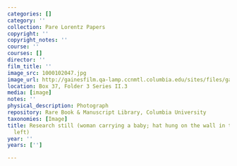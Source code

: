 ```yaml
---
categories: []
category: ''
collection: Pare Lorentz Papers
copyright: ''
copyright_notes: ''
course: ''
courses: []
director: ''
film_title: ''
image_src: 1000102047.jpg
image_url: http://gainesfilm.qa-lamp.ccnmtl.columbia.edu/sites/files/gainesfilm/images/1000102047.jpg
location: Box 37, Folder 3 Series II.3
media: [image]
notes: ''
physical_description: Photograph
repository: Rare Book & Manuscript Library, Columbia University
taxonomies: [Image]
title: Research still (woman carrying a baby; hat hung on the wall in the foreground,
  left)
year: ''
years: ['']

---
```

